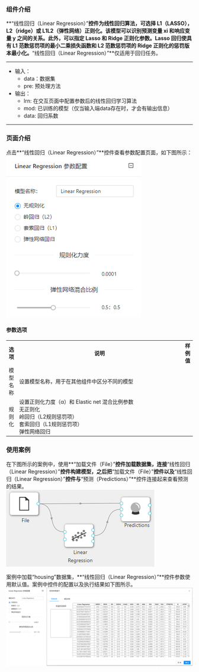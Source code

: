 ### 组件介绍
**“线性回归（Linear Regression）”**控件为线性回归算法，可选择 L1（LASSO），L2（ridge）或 L1L2（弹性网络）正则化。该模型可以识别预测变量 xi 和响应变量 y 之间的关系。此外，可以指定 Lasso 和 Ridge 正则化参数。Lasso 回归使具有 L1 范数惩罚项的最小二乘损失函数和 L2 范数惩罚项的 Ridge 正则化的惩罚版本最小化。**“线性回归（Linear Regression）”**仅适用于回归任务。
<hr/>

- 输入：
  - data：数据集
  - pre: 预处理方法
- 输出：
  - lrn: 在交互页面中配置参数后的线性回归学习算法
  - mod: 已训练的模型（仅当输入端data存在时，才会有输出信息）
  - data: 回归系数
<hr/>


### 页面介绍
点击**“线性回归（Linear Regression）”**控件查看参数配置页面，如下图所示：  
![param](/img/aistudio/model/linear-regression/param.png)

#### 参数选项
<table>
  <tr>
    <th>选项</th>
    <th width="650">说明</th>
    <th>样例值</th>
  </tr>
  <tr>
      <td>模型名称</td> 
      <td>
      设置模型名称，用于在其他组件中区分不同的模型
      </td> 
      <td></td>
  </tr>
  <tr>
      <td>规则化</td> 
      <td>
      设置正则化力度（α）和 Elastic net 混合比例参数 <br/>
      无正则化<br/>
      岭回归（L2规则惩罚项）<br/>
      套索回归（L1规则惩罚项）<br/>
      弹性网络回归
      </td> 
      <td></td>
  </tr>
</table>

### 使用案例
在下图所示的案例中，使用**“加载文件（File）”**控件加载数据集，连接**“线性回归（Linear Regression）”**控件构建模型，之后把**“加载文件（File）”**控件以及**“线性回归（Linear Regression）”**控件与**“预测（Predictions）”**控件连接起来查看预测的结果。  
![workflow](/img/aistudio/model/linear-regression/workflow.png)

案例中加载“housing”数据集，**“线性回归（Linear Regression）”**控件参数使用默认值。案例中控件的配置以及执行结果如下图所示。  
![workflow-result](/img/aistudio/model/linear-regression/workflow-result.png)